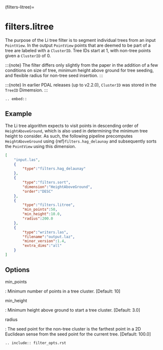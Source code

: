 (filters-litree)=

# filters.litree

The purpose of the Li tree filter is to segment individual trees from an input
`PointView`. In the output `PointView` points that are deemed to be part of
a tree are labeled with a `ClusterID`. Tree IDs start at 1, with non-tree points
given a `ClusterID` of 0.

:::{note}
The filter differs only slightly from the paper in the addition of a few
conditions on size of tree, minimum height above ground for tree seeding, and
flexible radius for non-tree seed insertion.
:::

:::{note}
In earlier PDAL releases (up to v2.2.0), `ClusterID` was stored in the
`TreeID` Dimemsion.
:::

```{eval-rst}
.. embed::
```

## Example

The Li tree algorithm expects to visit points in descending order of
`HeightAboveGround`, which is also used in determining the minimum tree
height to consider. As such, the following pipeline precomputes
`HeightAboveGround` using {ref}`filters.hag_delaunay` and subsequently sorts
the `PointView` using this dimension.

```json
[
    "input.las",
    {
        "type":"filters.hag_delaunay"
    },
    {
        "type":"filters.sort",
        "dimension":"HeightAboveGround",
        "order":"DESC"
    },
    {
        "type":"filters.litree",
        "min_points":50,
        "min_height":10.0,
        "radius":200.0
    },
    {
        "type":"writers.las",
        "filename":"output.laz",
        "minor_version":1.4,
        "extra_dims":"all"
    }
]
```

## Options

min_points

: Minimum number of points in a tree cluster. \[Default: 10\]

min_height

: Minimum height above ground to start a tree cluster. \[Default: 3.0\]

radius

: The seed point for the non-tree cluster is the farthest point in a 2D
  Euclidean sense from the seed point for the current tree. \[Default: 100.0\]

```{eval-rst}
.. include:: filter_opts.rst
```
